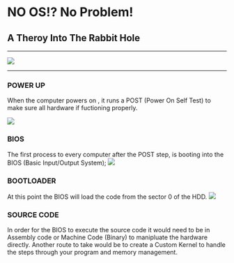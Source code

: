 # NO OS!? No Problem!
## A Theroy Into The Rabbit Hole

---
![](https://lambdaschool.com/assets/img/lambdawhite.png?raw=true)

---
### POWER UP
When the computer powers on , it runs a POST (Power On Self Test) to make sure all hardware if fuctioning properly.

![](https://upload.wikimedia.org/wikipedia/commons/a/ae/Chip_ram.jpg?raw=true)

### BIOS 
The first process to every computer after the POST step, is booting into the BIOS (Basic Input/Output System);
![](https://cdn.pixabay.com/photo/2017/04/04/17/22/motherboard-2202269_960_720.jpg?raw=true)
### BOOTLOADER 
At this point the BIOS will load the code from the sector 0 of the HDD.
![](https://c1.staticflickr.com/3/2884/11644547564_90ee73621e_b.jpg?raw=true)
### SOURCE CODE
In order for the BIOS to execute the source code it would need to be in Assembly code or Machine Code (Binary) to manipluate the hardware directly. Another route to take would be to create a Custom Kernel to handle the steps through your program and memory management.

